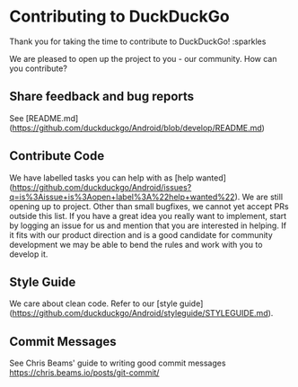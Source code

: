 # Contributing to DuckDuckGo

Thank you for taking the time to contribute to DuckDuckGo! :sparkles

We are pleased to open up the project to you - our community. How can you contribute?

## Share feedback and bug reports
See [README.md] (https://github.com/duckduckgo/Android/blob/develop/README.md)

## Contribute Code

We have labelled tasks you can help with as [help wanted]
(https://github.com/duckduckgo/Android/issues?q=is%3Aissue+is%3Aopen+label%3A%22help+wanted%22). We are still opening up to project.
Other than small bugfixes, we cannot yet accept PRs outside this list. If you have a great idea
you really want to implement, start by logging an issue for us and mention that you are interested in helping.
 If it fits with our product direction and is a good candidate for community development we may be able to bend
 the rules and work with you to develop it.

## Style Guide

We care about clean code. Refer to our [style guide] (https://github.com/duckduckgo/Android/styleguide/STYLEGUIDE.md).


## Commit Messages

See Chris Beams' guide to writing good commit messages https://chris.beams.io/posts/git-commit/